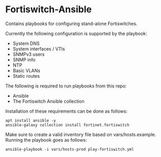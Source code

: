 # Fortiswitch-Ansible
Contains playbooks for configuring stand-alone Fortiswitches. 

Currently the following configuration is supported by the playbook:
- System DNS
- System interfaces / VTIs
- SNMPv3 users
- SNMP info
- NTP
- Basic VLANs
- Static routes

The following is required to run playbooks from this repo:
- Ansible
- The Fortiswitch Ansible collection

Installation of these requirements can be done as follows:
```
apt install ansible -y
ansible-galaxy collection install fortinet.fortiswitch
```
Make sure to create a valid inventory file based on vars/hosts.example. 
Running the playbook goes as follows:
```
ansible-playbook -i vars/hosts-prod play-fortiswitch.yml
```
